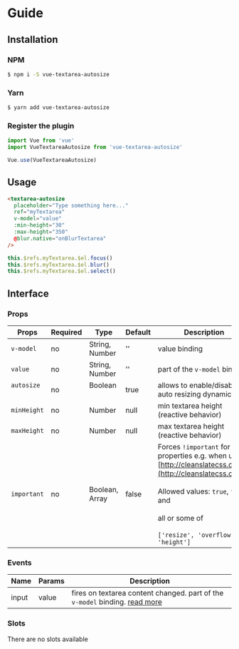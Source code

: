 # Guide

## Installation

### NPM

```sh
$ npm i -S vue-textarea-autosize
```

### Yarn

```sh
$ yarn add vue-textarea-autosize
```

### Register the plugin

```javascript
import Vue from 'vue'
import VueTextareaAutosize from 'vue-textarea-autosize'

Vue.use(VueTextareaAutosize)
```
## Usage

```html
<textarea-autosize
  placeholder="Type something here..."
  ref="myTextarea"
  v-model="value"
  :min-height="30"
  :max-height="350"
  @blur.native="onBlurTextarea"
/>
```

```js
this.$refs.myTextarea.$el.focus()
this.$refs.myTextarea.$el.blur()
this.$refs.myTextarea.$el.select()
```
## Interface

### Props

| Props            | Required  | Type            | Default   | Description  |
| ---------------- | --------- | --------------- | --------- | -------------|
| `v-model`          | no     | String, Number  | ''        | value binding |
| `value` | no | String, Number | '' | part of the `v-model` binding |
| `autosize`         | no     | Boolean         | true      | allows to enable/disable auto resizing dynamically |
| `minHeight`        | no     | Number          | null      | min textarea height (reactive behavior) |
| `maxHeight`        | no     | Number          | null      | max textarea height (reactive behavior) |
| `important` | no | Boolean, Array | false | Forces `!important` for style properties e.g. when using [http://cleanslatecss.com/](http://cleanslatecss.com/). <br /><br /> Allowed values: `true`, `false` and<br /><br /> all or some of <br /><br /> `['resize', 'overflow', 'height']`|

### Events

| Name      | Params   | Description  |
| ----------|:---------|--------------|
| input     | value    | fires on textarea content changed. part of the `v-model` binding. [read more](https://vuejs.org/v2/guide/components.html#Form-Input-Components-using-Custom-Events) |

### Slots

There are no slots available
